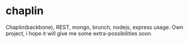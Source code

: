chaplin
=======

Chaplin(backbone), REST, mongo, brunch, nodejs, express usage. 
Own project, i hope it will give me some extra-possibilities soon.
